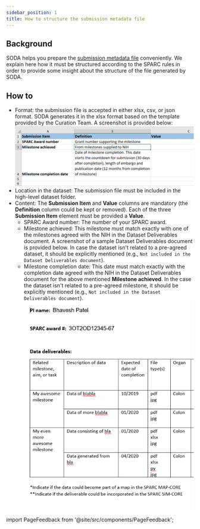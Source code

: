 ```yaml
---
sidebar_position: 1
title: How to structure the submission metadata file
---
```


## Background

SODA helps you prepare the [submission metadata file](../prepare-metadata/create-submission.md) conveniently. We explain here how it must be structured according to the SPARC rules in order to provide some insight about the structure of the file generated by SODA.

## How to

- Format: the submission file is accepted in either xlsx, csv, or json format. SODA generates it in the xlsx format based on the template provided by the Curation Team. A screenshot is provided below:
  ![](https://github.com/fairdataihub/SODA-for-SPARC/blob/main/docs/documentation/How%20to/submission/submission-template.PNG?raw=true)
- Location in the dataset: The submission file must be included in the high-level dataset folder.
- Content: The **Submission Item** and **Value** columns are mandatory (the **Definition** column could be kept or removed). Each of the three **Submission Item** element must be provided a **Value**.
  - SPARC Award number: The number of your SPARC award.
  - Milestone achieved: This milestone must match exactly with one of the milestones agreed with the NIH in the Dataset Deliverables document. A screenshot of a sample Dataset Deliverables document is provided below. In case the dataset isn't related to a pre-agreed dataset, it should be explicitly mentioned (e.g., `Not included in the Dataset Deliverables document`).
  - Milestone completion date: This date must match exactly with the completion date agreed with the NIH in the Dataset Deliverables document for the above mentioned **Milestone achieved**. In the case the dataset isn't related to a pre-agreed milestone, it should be explicitly mentioned (e.g., `Not included in the Dataset Deliverables document`).
    ![](https://github.com/fairdataihub/SODA-for-SPARC/blob/main/docs/documentation/How%20to/submission/data-deliverables-doc-example.PNG?raw=true0)

import PageFeedback from '@site/src/components/PageFeedback';

<PageFeedback />
